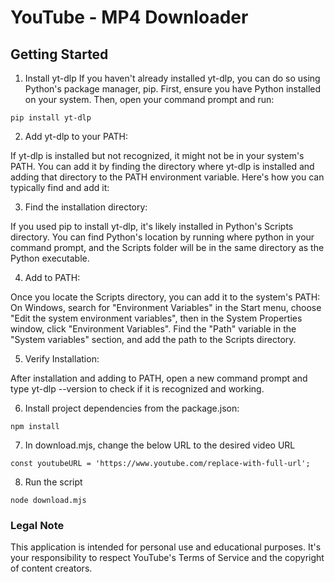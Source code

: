 # YouTube - MP4 Downloader

## Getting Started

1. Install yt-dlp
   If you haven't already installed yt-dlp, you can do so using Python's package manager, pip. First, ensure you have Python installed on your system. Then, open your command prompt and run:

```
pip install yt-dlp
```

2. Add yt-dlp to your PATH:

If yt-dlp is installed but not recognized, it might not be in your system's PATH. You can add it by finding the directory where yt-dlp is installed and adding that directory to the PATH environment variable. Here's how you can typically find and add it:

3. Find the installation directory:

If you used pip to install yt-dlp, it's likely installed in Python's Scripts directory. You can find Python's location by running where python in your command prompt, and the Scripts folder will be in the same directory as the Python executable.

4. Add to PATH:

Once you locate the Scripts directory, you can add it to the system's PATH:
On Windows, search for "Environment Variables" in the Start menu, choose "Edit the system environment variables", then in the System Properties window, click "Environment Variables". Find the "Path" variable in the "System variables" section, and add the path to the Scripts directory.

5. Verify Installation:

After installation and adding to PATH, open a new command prompt and type yt-dlp --version to check if it is recognized and working.

6. Install project dependencies from the package.json:

```
npm install
```

7. In download.mjs, change the below URL to the desired video URL

```
const youtubeURL = 'https://www.youtube.com/replace-with-full-url';

```

8. Run the script

```
node download.mjs
```

### Legal Note

This application is intended for personal use and educational purposes. It's your responsibility to respect YouTube's Terms of Service and the copyright of content creators.
